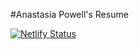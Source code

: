 #Anastasia Powell's Resume

[![Netlify Status](https://api.netlify.com/api/v1/badges/636d486d-dea1-494b-aba0-8500896d1d6f/deploy-status)](https://app.netlify.com/sites/anastasiacodes/deploys)

